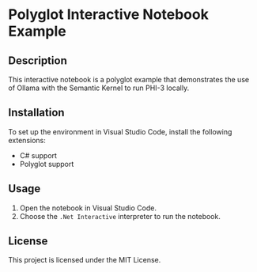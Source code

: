 # Polyglot Interactive Notebook Example

## Description
This interactive notebook is a polyglot example that demonstrates the use of Ollama with the Semantic Kernel to run PHI-3 locally.

## Installation
To set up the environment in Visual Studio Code, install the following extensions:
- C# support
- Polyglot support

## Usage
1. Open the notebook in Visual Studio Code.
2. Choose the `.Net Interactive` interpreter to run the notebook.

## License
This project is licensed under the MIT License.
